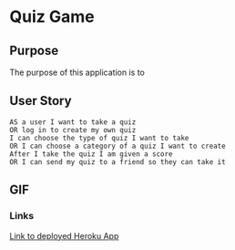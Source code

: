 # Quiz Game

## Purpose
The purpose of this application is to 


## User Story
```
AS a user I want to take a quiz
OR log in to create my own quiz
I can choose the type of quiz I want to take
OR I can choose a category of a quiz I want to create
After I take the quiz I am given a score
OR I can send my quiz to a friend so they can take it
```
## GIF


### Links
[Link to deployed Heroku App](https://gold-team-quiz.herokuapp.com/)